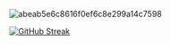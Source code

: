 ![abeab5e6c8616f0ef6c8e299a14c7598](https://github.com/user-attachments/assets/ba9589a6-3d78-41fc-8b90-ee3747609eac)

[![GitHub Streak](https://streak-stats.demolab.com/?user=Hermit0220)](https://git.io/streak-stats)
